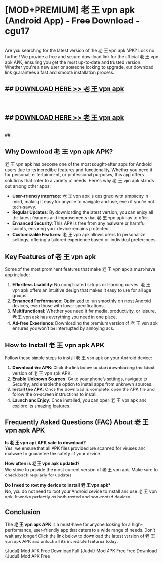 # [MOD+PREMIUM] 老 王 vpn apk (Android App) - Free Download - cgu17 <br>
<br>
Are you searching for the latest version of the 老 王 vpn apk APK? Look no further! We provide a free and secure download link for the official 老 王 vpn apk APK, ensuring you get the most up-to-date and trusted version. Whether you're a new user or someone looking to upgrade, our download link guarantees a fast and smooth installation process.


## ##  [DOWNLOAD HERE >> 老 王 vpn apk](http://freeplayer.one?title=老_王_vpn_apk&ref=apk1)
  <br>

##  ## [DOWNLOAD HERE >> 老 王 vpn apk](http://freeplayer.one?title=老_王_vpn_apk&ref=apk1)
  <br>
  ##



## Why Download 老 王 vpn apk APK?

老 王 vpn apk has become one of the most sought-after apps for Android users due to its incredible features and functionality. Whether you need it for personal, entertainment, or professional purposes, this app offers solutions that cater to a variety of needs. Here's why 老 王 vpn apk stands out among other apps:

- **User-friendly Interface**: 老 王 vpn apk is designed with simplicity in mind, making it easy for anyone to navigate and use, even if you’re not tech-savvy.
- **Regular Updates**: By downloading the latest version, you can enjoy all the latest features and improvements that 老 王 vpn apk has to offer.
- **Enhanced Security**: This APK is free from any malware or harmful scripts, ensuring your device remains protected.
- **Customizable Features**: 老 王 vpn apk allows users to personalize settings, offering a tailored experience based on individual preferences.

## Key Features of 老 王 vpn apk

Some of the most prominent features that make 老 王 vpn apk a must-have app include:

1. **Effortless Usability**: No complicated setups or learning curves. 老 王 vpn apk offers an intuitive design that makes it easy to use for all age groups.
2. **Enhanced Performance**: Optimized to run smoothly on most Android devices, even those with lower specifications.
3. **Multifunctional**: Whether you need it for media, productivity, or leisure, 老 王 vpn apk has everything you need in one place.
4. **Ad-free Experience**: Downloading the premium version of 老 王 vpn apk ensures you won’t be interrupted by annoying ads.

## How to Install 老 王 vpn apk APK

Follow these simple steps to install 老 王 vpn apk on your Android device:

1. **Download the APK**: Click the link below to start downloading the latest version of 老 王 vpn apk APK.
2. **Enable Unknown Sources**: Go to your phone’s settings, navigate to Security, and enable the option to install apps from unknown sources.
3. **Install the APK**: Once the download is complete, open the APK file and follow the on-screen instructions to install.
4. **Launch and Enjoy**: Once installed, you can open 老 王 vpn apk and explore its amazing features.

## Frequently Asked Questions (FAQ) About 老 王 vpn apk APK

**Is 老 王 vpn apk APK safe to download?**  
Yes, we ensure that all APK files provided are scanned for viruses and malware to guarantee the safety of your device.

**How often is 老 王 vpn apk updated?**  
We strive to provide the most current version of 老 王 vpn apk. Make sure to check back regularly for updates.

**Do I need to root my device to install 老 王 vpn apk?**  
No, you do not need to root your Android device to install and use 老 王 vpn apk. It works perfectly on both rooted and non-rooted devices.

## Conclusion

The **老 王 vpn apk APK** is a must-have for anyone looking for a high-performance, user-friendly app that caters to a wide range of needs. Don’t wait any longer! Click the link below to download the latest version of 老 王 vpn apk APK and unlock all its incredible features today.

{Judul} Mod APK Free
Download Full {Judul} Mod APK Free
Free Download {Judul} Mod APK Free

